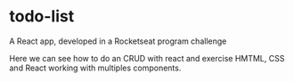 # todo-list
A React app, developed in a Rocketseat program challenge


Here we can see how to do an CRUD with react and exercise HMTML, CSS and React working with multiples components.

